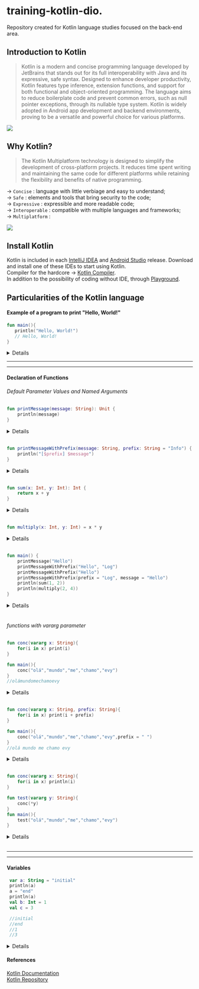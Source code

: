 # training-kotlin-dio.

 Repository created for Kotlin language studies focused on the back-end area.

## Introduction to Kotlin

<blockquote>
 Kotlin is a modern and concise programming language developed by JetBrains that stands out for its full interoperability with Java and its expressive, safe syntax. Designed to enhance developer productivity, Kotlin features type inference, extension functions, and support for both functional and object-oriented programming. The language aims to reduce boilerplate code and prevent common errors, such as null pointer exceptions, through its nullable type system. Kotlin is widely adopted in Android app development and backend environments, proving to be a versatile and powerful choice for various platforms.
</blockquote> 

![](https://miro.medium.com/v2/resize:fit:1000/1*yduce6FO0VxRVHvaKL0-qg.jpeg)
## Why Kotlin? 

<blockquote>
 The Kotlin Multiplatform technology is designed to simplify the development of cross-platform projects. It reduces time spent writing and maintaining the same code for different platforms while retaining the flexibility and benefits of native programming.
</blockquote>

-> `Concise` : language with little verbiage and easy to understand;<br>
-> `Safe` : elements and tools that bring security to the code;<br>
-> `Expressive` : expressible and more readable code;<br>
-> `Interoperable` : compatible with multiple languages and frameworks;<br>
-> `Multiplatform` : <br>

 ![](https://kotlinlang.org/docs/images/kotlin-multiplatform.svg)

## Install Kotlin

Kotlin is included in each [IntelliJ IDEA](https://www.jetbrains.com/idea/download/?section=windows) and [Android Studio](https://developer.android.com/studio?hl=pt-br) release. Download and install one of these IDEs to start using Kotlin.<br>
Compiler for the hardcore -> [Kotlin Compiler](https://github.com/JetBrains/kotlin/releases/download/v2.0.0/kotlin-compiler-2.0.0.zip). <br>
In addition to the possibility of coding without IDE, through [Playground](https://play.kotlinlang.org/?_gl=1*1la0dm5*_gcl_au*MTEyMDg5NjQyMy4xNzI1NTQ4NzQz*_ga*MzgzNTY0MDcwLjE3MjU1NDg3Mzk.*_ga_9J976DJZ68*MTcyNTYyNTUwMS4yLjEuMTcyNTYyNjU5Mi42MC4wLjA.#eyJ2ZXJzaW9uIjoiMi4wLjIwIiwicGxhdGZvcm0iOiJqYXZhIiwiYXJncyI6IiIsIm5vbmVNYXJrZXJzIjp0cnVlLCJ0aGVtZSI6ImlkZWEiLCJjb2RlIjoiLyoqXG4gKiBZb3UgY2FuIGVkaXQsIHJ1biwgYW5kIHNoYXJlIHRoaXMgY29kZS5cbiAqIHBsYXkua290bGlubGFuZy5vcmdcbiAqL1xuZnVuIG1haW4oKSB7XG4gICAgbnVtYmVyID0gMTA7XG5cdHN0cmluZyhudW1iZXIpO1xufVxuXG5mdW4gc3RyaW5nKCl7XG4gICAgaWYobnVtKVxufSJ9).

## Particularities of the Kotlin language

#### Example of a program to print "Hello, World!"

 ~~~kotlin
 fun main(){
    println("Hello, World!")
    // Hello, World!
 }
 ~~~

<details>
 - fun is used to declare a function;<br>
 - The main(  ) function is where your program starts from;<br>
 - The body of a function is written within curly braces {  };<br>
 - println(  ) and print(  ) functions print their arguments to standard output;
</details>
<hr><hr>

#### Declaration of Functions 

###### Default Parameter Values and Named Arguments

~~~kotlin
fun printMessage(message: String): Unit {                              
    println(message)
}
~~~
<details>
  - Kotlin functions allow the reception of arguments, and also the type of return expected by the function.<br>
  - Normally, Unit is used for this return.
</details>
<br>

~~~kotlin
fun printMessageWithPrefix(message: String, prefix: String = "Info") { 
    println("[$prefix] $message")
}
~~~
<details>
  - It is also possible to assign a value if it is not passed as a parameter.<br>
  - It is not necessary to do concatenation for interpolation of variables.
</details>
<br>

~~~kotlin
fun sum(x: Int, y: Int): Int {                                          
    return x + y
}
~~~
<details>
  - In this case, the return type expected by this function was passed.
</details>
<br>

~~~kotlin
fun multiply(x: Int, y: Int) = x * y
~~~
<details>
  - In this case, the return was passed in the expected return type
</details>
<br>

~~~kotlin
fun main() {
    printMessage("Hello")                                                                  
    printMessageWithPrefix("Hello", "Log")                             
    printMessageWithPrefix("Hello")                                     
    printMessageWithPrefix(prefix = "Log", message = "Hello")           
    println(sum(1, 2))                                                  
    println(multiply(2, 4))                                             
}
~~~
<details>
  - our main function, which calls the previous functions, passing the values ​​as parameters.
</details>
<br>


###### functions with vararg parameter

~~~kotlin
fun conc(vararg x: String){
    for(i in x) print(i)
}

fun main(){
    conc("olá","mundo","me","chamo","evy")
}
//olámundomechamoevy
~~~

<details>
  - Functions with "vararg" parameter allow multiple inputs, as long as they follow the passed parameter
</details>
<br>

~~~kotlin
fun conc(vararg x: String, prefix: String){
    for(i in x) print(i + prefix)
}

fun main(){
    conc("olá","mundo","me","chamo","evy",prefix = " ")
}
//olá mundo me chamo evy
~~~

<details>
  - It is also possible to assign a prefix, which will be added to the passed parameters
</details>
<br>

~~~kotlin
fun conc(vararg x: String){
    for(i in x) println(i)
}

fun test(vararg y: String){
    conc(*y)
}
fun main(){
    test("olá","mundo","me","chamo","evy")
}
~~~

<details>
 - It is also possible to pass the parameters through a function, in this case, it is necessary to use the "*" with the passed parameter.
</details>
<br>

<hr><hr>

#### Variables

~~~kotlin
 var a: String = "initial"  
 println(a)
 a = "end"
 println(a)
 val b: Int = 1             
 val c = 3

 //initial
 //end
 //1
 //3               
~~~

<details>
 - The VAR type variable is mutable, that is, it can reassign its value;<br>
 - The variable of type VAL, is the opposite, it is immutable, that is, it cannot have its value reassigned;
</details>


#### References
[Kotlin Documentation](https://kotlinlang.org/docs/home.html) <br>
[Kotlin Repository](https://github.com/JetBrains/kotlin)
